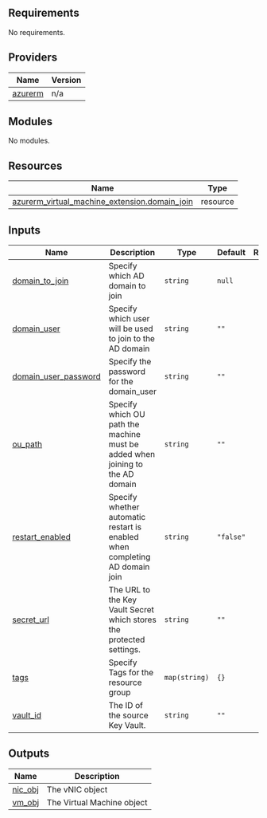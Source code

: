 ## Requirements

No requirements.

## Providers

| Name | Version |
|------|---------|
| <a name="provider_azurerm"></a> [azurerm](#provider\_azurerm) | n/a |

## Modules

No modules.

## Resources

| Name | Type |
|------|------|
| [azurerm_virtual_machine_extension.domain_join](https://registry.terraform.io/providers/hashicorp/azurerm/latest/docs/resources/virtual_machine_extension) | resource |

## Inputs

| Name | Description | Type | Default | Required |
|------|-------------|------|---------|:--------:|
| <a name="input_domain_to_join"></a> [domain\_to\_join](#input\_domain\_to\_join) | Specify which AD domain to join | `string` | `null` | no |
| <a name="input_domain_user"></a> [domain\_user](#input\_domain\_user) | Specify which user will be used to join to the AD domain | `string` | `""` | no |
| <a name="input_domain_user_password"></a> [domain\_user\_password](#input\_domain\_user\_password) | Specify the password for the domain\_user | `string` | `""` | no |
| <a name="input_ou_path"></a> [ou\_path](#input\_ou\_path) | Specify which OU path the machine must be added when joining to the AD domain | `string` | `""` | no |
| <a name="input_restart_enabled"></a> [restart\_enabled](#input\_restart\_enabled) | Specify whether automatic restart is enabled when completing AD domain join | `string` | `"false"` | no |
| <a name="input_secret_url"></a> [secret\_url](#input\_secret\_url) | The URL to the Key Vault Secret which stores the protected settings. | `string` | `""` | no |
| <a name="input_tags"></a> [tags](#input\_tags) | Specify Tags for the resource group | `map(string)` | `{}` | no |
| <a name="input_vault_id"></a> [vault\_id](#input\_vault\_id) | The ID of the source Key Vault. | `string` | `""` | no |

## Outputs

| Name | Description |
|------|-------------|
| <a name="output_nic_obj"></a> [nic\_obj](#output\_nic\_obj) | The vNIC object |
| <a name="output_vm_obj"></a> [vm\_obj](#output\_vm\_obj) | The Virtual Machine object |
